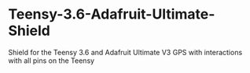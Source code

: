 # Teensy-3.6-Adafruit-Ultimate-Shield
Shield for the Teensy 3.6 and Adafruit Ultimate V3 GPS with interactions with all pins on the Teensy

